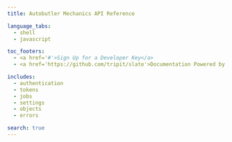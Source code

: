 ```yaml
---
title: Autobutler Mechanics API Reference

language_tabs:
  - shell
  - javascript

toc_footers:
  - <a href='#'>Sign Up for a Developer Key</a>
  - <a href='https://github.com/tripit/slate'>Documentation Powered by Slate</a>

includes:
  - authentication
  - tokens
  - jobs
  - settings
  - objects
  - errors

search: true
---
```


